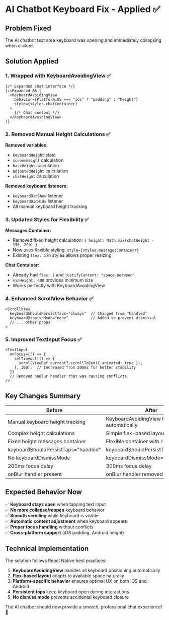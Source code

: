 # AI Chatbot Keyboard Fix - Applied ✅

## Problem Fixed
The AI chatbot text area keyboard was opening and immediately collapsing when clicked.

## Solution Applied

### 1. Wrapped with KeyboardAvoidingView ✅
```tsx
{/* Expanded chat interface */}
{isExpanded && (
  <KeyboardAvoidingView 
    behavior={Platform.OS === "ios" ? "padding" : "height"}
    style={styles.chatContainer}
  >
    {/* Chat content */}
  </KeyboardAvoidingView>
)}
```

### 2. Removed Manual Height Calculations ✅
**Removed variables:**
- `keyboardHeight` state
- `screenHeight` calculation  
- `baseHeight` calculation
- `adjustedHeight` calculation
- `chatHeight` calculation

**Removed keyboard listeners:**
- `keyboardDidShow` listener
- `keyboardDidHide` listener
- All manual keyboard height tracking

### 3. Updated Styles for Flexibility ✅
**Messages Container:**
- Removed fixed height calculation: `{ height: Math.max(chatHeight - 150, 200) }`
- Now uses flexible styling: `style={styles.messagesContainer}` 
- Existing `flex: 1` in styles allows proper resizing

**Chat Container:**
- Already had `flex: 1` and `justifyContent: "space-between"`
- `minHeight: 400` provides minimum size
- Works perfectly with KeyboardAvoidingView

### 4. Enhanced ScrollView Behavior ✅
```tsx
<ScrollView
  keyboardShouldPersistTaps="always"  // Changed from "handled"
  keyboardDismissMode="none"          // Added to prevent dismissal
  // ... other props
>
```

### 5. Improved TextInput Focus ✅
```tsx
<TextInput
  onFocus={() => {
    setTimeout(() => {
      scrollViewRef.current?.scrollToEnd({ animated: true });
    }, 300);  // Increased from 200ms for better stability
  }}
  // Removed onBlur handler that was causing conflicts
/>
```

## Key Changes Summary

| Before | After |
|--------|--------|
| Manual keyboard height tracking | KeyboardAvoidingView handles automatically |
| Complex height calculations | Simple flex-based layout |
| Fixed height messages container | Flexible container with `flex: 1` |
| keyboardShouldPersistTaps="handled" | keyboardShouldPersistTaps="always" |
| No keyboardDismissMode | keyboardDismissMode="none" |
| 200ms focus delay | 300ms focus delay |
| onBlur handler present | onBlur handler removed |

## Expected Behavior Now

✅ **Keyboard stays open** when tapping text input  
✅ **No more collapse/reopen** keyboard behavior  
✅ **Smooth scrolling** while keyboard is visible  
✅ **Automatic content adjustment** when keyboard appears  
✅ **Proper focus handling** without conflicts  
✅ **Cross-platform support** (iOS padding, Android height)  

## Technical Implementation

The solution follows React Native best practices:

1. **KeyboardAvoidingView** handles all keyboard positioning automatically
2. **Flex-based layout** adapts to available space naturally
3. **Platform-specific behavior** ensures optimal UX on both iOS and Android
4. **Persistent taps** keep keyboard open during interactions
5. **No dismiss mode** prevents accidental keyboard closure

The AI chatbot should now provide a smooth, professional chat experience! 🚀
